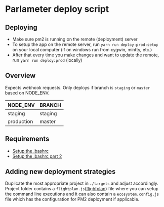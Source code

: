 # Parlameter deploy script

## Deploying
- Make sure pm2 is running on the remote (deployment) server
- To setup the app on the remote server, run `yarn run deploy:prod:setup` on your local computer (if on windows run from cygwin, mintty, etc.)
- After that every time you make changes and want to update the remote, run `yarn run deploy:prod` (locally)

## Overview

Expects webhook requests. Only deploys if branch is `staging` or `master` based on NODE_ENV.


|NODE_ENV  |BRANCH  |
|----------|--------|
|staging   |staging |
|production|master  |

## Requirements

- [Setup the .bashrc](https://github.com/Unitech/pm2/issues/1887#issuecomment-327085935)
- [Setup the .bashrc part 2](https://github.com/Unitech/pm2/issues/1887#issuecomment-327085935)

## Adding new deployment strategies

Duplicate the most appropriate project in `./targets` and adjust accordingly. Project folder contains a `flightplan.js`([flightplan](https://github.com/pstadler/flightplan)) file where you can setup the command line executions and it can also contain a `ecosystem.config.js` file which has the configuration for PM2 deployment if applicable.
